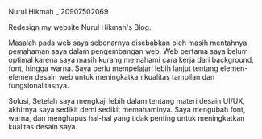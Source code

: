Nurul Hikmah _ 20907502069

Redesign my website Nurul Hikmah's Blog.

Masalah pada web saya sebenarnya disebabkan oleh masih mentahnya pemahaman saya dalam pengembangan web. Web pertama saya belum optimal karena saya masih kurang memahami cara kerja dari background, font, hingga warna. Saya perlu mempelajari lebih lanjut tentang elemen-elemen desain web untuk meningkatkan kualitas tampilan dan fungsionalitasnya.

Solusi, Setelah saya mengkaji lebih dalam tentang materi desain UI/UX, akhirnya saya sedikit demi sedikit memahaminya. Saya mengubah font, warna, dan menghapus hal-hal yang tidak penting untuk meningkatkan kualitas desain saya.
